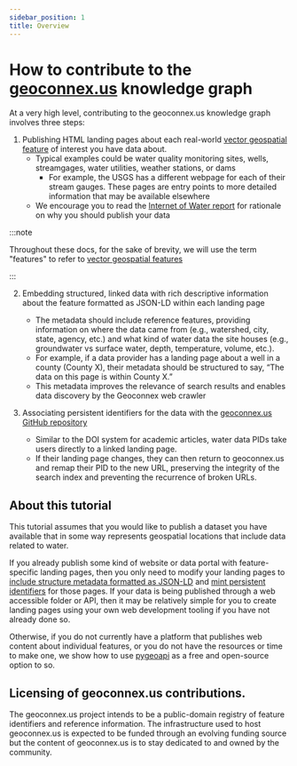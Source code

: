 ```yaml
---
sidebar_position: 1
title: Overview
---
```


# How to contribute to the [geoconnex.us](https://geoconnex.us) knowledge graph

At a very high level, contributing to the geoconnex.us knowledge graph involves three steps:

1. Publishing HTML landing pages about each real-world [vector geospatial feature](https://datacarpentry.org/organization-geospatial/02-intro-vector-data.html) of interest you have data about.
    * Typical examples could be water quality monitoring sites, wells, streamgages, water utilities, weather stations, or dams
        * For example, the USGS has a different webpage for each of their stream gauges. These pages are entry points to more detailed information that may be available elsewhere
    * We encourage you to read the [Internet of Water report](https://www.aspeninstitute.org/publications/internet-of-water/#:~:text=and%20Environment%20Program-,Internet%20of%20Water:%20Sharing%20and%20Integrating%20Water%20Data%20for%20Sustainability,and%20information%20to%20support%20sustainable) for rationale on why you should publish your data

:::note

Throughout these docs, for the sake of brevity, we will use the term "features" to refer to [vector geospatial features](https://datacarpentry.org/organization-geospatial/02-intro-vector-data.html)

:::

2. Embedding structured, linked data  with rich descriptive information about the feature formatted as JSON-LD within each landing page
    * The metadata should include reference features, providing information on where the data came from (e.g., watershed, city, state, agency, etc.) and what kind of water data the site houses (e.g., groundwater vs surface water, depth, temperature, volume, etc.).
    * For example, if a data provider has a landing page about a well in a county (County X), their metadata should be structured to say, “The data on this page is within County X.” 
    * This metadata improves the relevance of search results and enables data discovery by the Geoconnex web crawler

3. Associating persistent identifiers for the data with the [geoconnex.us GitHub repository](https://github.com/internetofwater/geoconnex.us)
    * Similar to the DOI system for academic articles, water data PIDs take users directly to a linked landing page. 
    * If their landing page changes, they can then return to geoconnex.us and remap their PID to the new URL, preserving the integrity of the search index and preventing the recurrence of broken URLs.


## About this tutorial

This tutorial assumes that you would like to publish a dataset you have available that in some way represents geospatial locations that include data related to water.

If you already publish some kind of website or data portal with feature-specific landing pages, then you only need to modify your landing pages to [include structure metadata formatted as JSON-LD](../reference/data-formats/jsonld/overview.md) and [mint persistent identifiers](../contributing/minting.md) for those pages. If your data is being published through a web accessible folder or API, then it may be relatively simple for you to create landing pages using your own web development tooling if you have not already done so. 

Otherwise, if you do not currently have a platform that publishes web content about individual features, or you do not have the resources or time to make one, we show how to use [pygeoapi](https://docs.geoconnex.us/quickstart/pygeoapi.html) as a free and open-source option to so. 

## Licensing of geoconnex.us contributions.

The geoconnex.us project intends to be a public-domain registry of feature identifiers and reference information. The infrastructure used to host geoconnex.us is expected to be funded through an evolving funding source but the content of geoconnex.us is to stay dedicated to and owned by the community.
